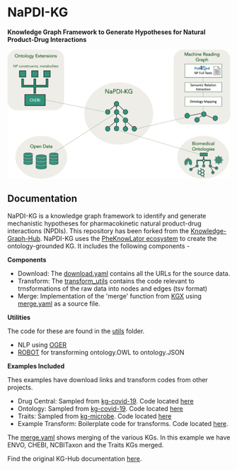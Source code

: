 NaPDI-KG
================================================
**Knowledge Graph Framework to Generate Hypotheses for Natural Product-Drug Interactions**

![KG-Framewor](images/graphical_abstract.png)

Documentation
------------------------------------------------

NaPDI-KG is a knowledge graph framework to identify and generate mechanistic hypotheses for pharmacokinetic natural product-drug interactions (NPDIs). This repository has been forked from the [Knowledge-Graph-Hub](https://github.com/Knowledge-Graph-Hub). NaPDI-KG uses the [PheKnowLator ecosystem](https://github.com/callahantiff/PheKnowLator) to create the ontology-grounded KG. It includes the following components -

**Components**

- Download: The [download.yaml](download.yaml) contains all the URLs for the source data.
- Transform: The [transform_utils](project_name/transform_utils) contains the code relevant to trnsformations of the raw data into nodes and edges (tsv format)
- Merge: Implementation of the 'merge' function from [KGX](https://github.com/biolink/kgx) using [merge.yaml](merge.yaml) as a source file.

**Utilities**

The code for these are found in the [utils](project_name/utils) folder.

- NLP using [OGER](https://github.com/OntoGene/OGER)
- [ROBOT](https://github.com/ontodev/robot) for transforming ontology.OWL to ontology.JSON

**Examples Included**

Thes examples have download links and transform codes from other projects.

- Drug Central: Sampled from [kg-covid-19](https://github.com/Knowledge-Graph-Hub/kg-covid-19). Code located [here](project_name/transform_utils/drug_central)
- Ontology: Sampled from [kg-covid-19](https://github.com/Knowledge-Graph-Hub/kg-covid-19). Code located [here](project_name/transform_utils/ontology)
- Traits: Sampled from [kg-microbe](https://github.com/Knowledge-Graph-Hub/kg-microbe). Code located [here](project_name/transform_utils/traits)
- Example Transform: Boilerplate code for transforms. Code located [here](project_name/example_transform).

The [merge.yaml](merge.yaml) shows merging of the various KGs. In this example we have ENVO, CHEBI, NCBITaxon and the Traits KGs merged.

Find the original KG-Hub documentation [here](https://github.com/sanyabt/napdi-kg/blob/master/README-KG-Hub.md).